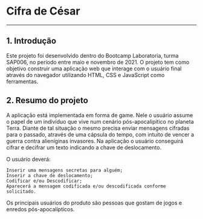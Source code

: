 # Cifra de César

***

## 1. Introdução

Este projeto foi desenvolvido dentro do Bootcamp Laboratoria, turma SAP006,
no período entre maio e novembro de 2021.
O projeto tem como objetivo construir uma aplicação web que interage com o usuário 
final através do navegador utilizando HTML, CSS e JavaScript como ferramentas.

## 2. Resumo do projeto

 A aplicação está implementada em forma de game. Nele o usuário assume o papel de um
 indivíduo que vive num cenário pós-apocalipitico no planeta Terra. Diante de tal 
 situação o mesmo precisa enviar mensagens cifradas para o passado, através de uma 
 cápsula do tempo, com intuito de vencer a guerra contra alieníginas invasores.
 Na aplicação o usuário conseguirá cifrar e decifrar um texto indicando a chave de deslocamento.

O usuário deverá:

    Inserir uma mensagens secretas para alguém;
    Inserir a chave de deslocamento;
    Codificar e/ou Descodificar;
    Aparecerá a mensagem codificada e/ou descodificada conforme solicitado.

Os principais usuários do produto são pessoas que gostam de jogos e enredos pós-apocalípticos.
